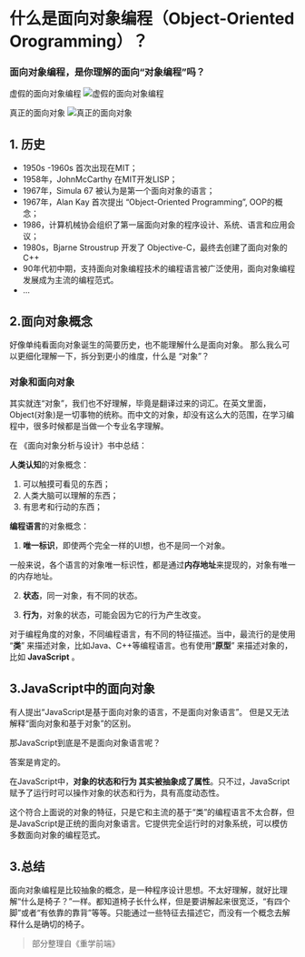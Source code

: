 # 什么是面向对象编程（Object-Oriented Orogramming）？

### 面向对象编程，是你理解的面向“对象编程”吗？

虚假的面向对象编程
![虚假的面向对象编程](https://www.bakenray.com/Frontend-01-Template/week01/static/OOP-1.PNG)

真正的面向对象
![真正的面向对象](https://www.bakenray.com/Frontend-01-Template/week01/static/OOP-2.PNG)
                 
## 1. 历史

- 1950s -1960s 首次出现在MIT；
- 1958年，JohnMcCarthy 在MIT开发LISP；
- 1967年，Simula 67 被认为是第一个面向对象的语言；
- 1967年，Alan Kay 首次提出 “Object-Oriented Programming”, OOP的概念；
- 1986，计算机械协会组织了第一届面向对象的程序设计、系统、语言和应用会议；
- 1980s，Bjarne Stroustrup 开发了 Objective-C，最终去创建了面向对象的 C++
- 90年代初中期，支持面向对象编程技术的编程语言被广泛使用，面向对象编程发展成为主流的编程范式。
- ...

## 2.面向对象概念
好像单纯看面向对象诞生的简要历史，也不能理解什么是面向对象。
那么我么可以更细化理解一下，拆分到更小的维度，什么是 “对象”？

### 对象和面向对象
其实就连“对象”，我们也不好理解，毕竟是翻译过来的词汇。在英文里面，Object(对象)是一切事物的统称。而中文的对象，却没有这么大的范围，在学习编程中，很多时候都是当做一个专业名字理解。

在 《面向对象分析与设计》书中总结：

**人类认知**的对象概念：
1. 可以触摸可看见的东西；
2. 人类大脑可以理解的东西；
3. 有思考和行动的东西；

**编程语言**的对象概念：
1. **唯一标识**，即使两个完全一样的UI想，也不是同一个对象。

一般来说，各个语言的对象唯一标识性，都是通过**内存地址**来提现的，对象有唯一的内存地址。

2. **状态**，同一对象，有不同的状态。

3. **行为**，对象的状态，可能会因为它的行为产生改变。


对于编程角度的对象，不同编程语言，有不同的特征描述。当中，最流行的是使用 “**类**” 来描述对象，比如Java、C++等编程语言。也有使用“**原型**” 来描述对象的，比如 **JavaScript** 。

## 3.JavaScript中的面向对象

有人提出“JavaScript是基于面向对象的语言，不是面向对象语言”。
但是又无法解释“面向对象和基于对象”的区别。

那JavaScript到底是不是面向对象语言呢？

答案是肯定的。

在JavaScript中，**对象的状态和行为 其实被抽象成了属性**。只不过，JavaScript赋予了运行时可以操作对象的状态和行为，具有高度动态性。

这个符合上面说的对象的特征，只是它和主流的基于“类”的编程语言不太合群，但是JavaScript是正统的面向对象语言。它提供完全运行时的对象系统，可以模仿多数面向对象的编程范式。

## 3.总结
面向对象编程是比较抽象的概念，是一种程序设计思想。不太好理解，就好比理解“什么是椅子？”一样。都知道椅子长什么样，但是要讲解起来很宽泛，“有四个脚”或者“有依靠的靠背”等等。只能通过一些特征去描述它，而没有一个概念去解释什么是确切的椅子。

> 部分整理自《重学前端》

